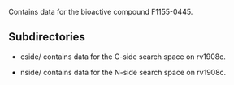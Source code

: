 Contains data for the bioactive compound F1155-0445.

## Subdirectories

- cside/ contains data for the C-side search space on rv1908c.

- nside/ contains data for the N-side search space on rv1908c.

